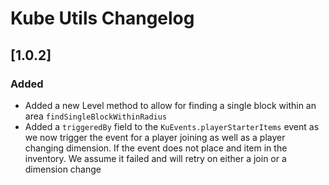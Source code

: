 # Kube Utils Changelog

## [1.0.2]

### Added

- Added a new Level method to allow for finding a single block within an area `findSingleBlockWithinRadius`
- Added a `triggeredBy` field to the `KuEvents.playerStarterItems` event as we now trigger the event for a player joining as well as a player changing dimension. If the event does not place and item in the inventory. We assume it failed and will retry on either a join or a dimension change
